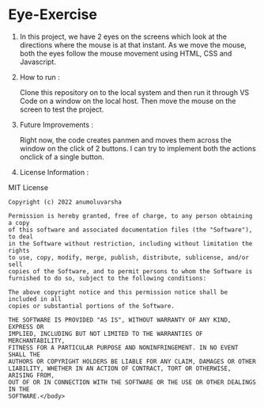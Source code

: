 # Eye-Exercise
1) In this project, we have 2 eyes on the screens which look at the directions where the mouse is at that instant. As we move the mouse, both the eyes follow the mouse movement using HTML, CSS and Javascript.

2) <h>How to run :</h>

   <body>Clone this repository on to the local system and then run it through VS Code on a window on the local host. Then move the mouse on the screen to test the                 project.</body>

3) <h>Future Improvements :</h>

    <body>Right now, the code creates panmen and moves them across the window on the click of 2 buttons. I can try to implement both the actions onclick of a single          button.</body>

4) <h>License Information : </h>

<body>  MIT License

    Copyright (c) 2022 anumoluvarsha

    Permission is hereby granted, free of charge, to any person obtaining a copy
    of this software and associated documentation files (the "Software"), to deal
    in the Software without restriction, including without limitation the rights
    to use, copy, modify, merge, publish, distribute, sublicense, and/or sell
    copies of the Software, and to permit persons to whom the Software is
    furnished to do so, subject to the following conditions:

    The above copyright notice and this permission notice shall be included in all
    copies or substantial portions of the Software.

    THE SOFTWARE IS PROVIDED "AS IS", WITHOUT WARRANTY OF ANY KIND, EXPRESS OR
    IMPLIED, INCLUDING BUT NOT LIMITED TO THE WARRANTIES OF MERCHANTABILITY,
    FITNESS FOR A PARTICULAR PURPOSE AND NONINFRINGEMENT. IN NO EVENT SHALL THE
    AUTHORS OR COPYRIGHT HOLDERS BE LIABLE FOR ANY CLAIM, DAMAGES OR OTHER
    LIABILITY, WHETHER IN AN ACTION OF CONTRACT, TORT OR OTHERWISE, ARISING FROM,
    OUT OF OR IN CONNECTION WITH THE SOFTWARE OR THE USE OR OTHER DEALINGS IN THE
    SOFTWARE.</body>
